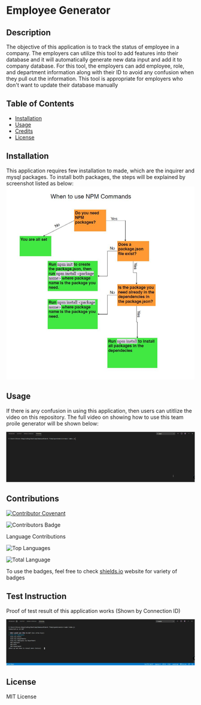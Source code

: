 # Employee Generator

## Description 
The objective of this application is to track the status of employee in a company. The employers can utilize this tool to add features into their database and it will automatically generate new data input and add it to company database. For this tool, the employers can add employee, role, and department information along with their ID to avoid any confusion when they pull out the information. This tool is appropriate for employers who don't want to update their database manually
    
## Table of Contents
* [Installation](#installation)
* [Usage](#usage)
* [Credits](#credits)
* [License](#license)

## Installation 
This application requires few installation to made, which are the inquirer and mysql packages. To install both packages, the steps will be explained by screenshot listed as below:
![Steps Installation](./Images/steps.JPG) 
  
## Usage 
If there is any confusion in using this application, then users can utitlize the video on this repository. The full video on showing how to use this team proile generator will be shown below:
  
![Example Instructions](./Images/demo.gif)
  
## Contributions
[![Contributor Covenant](https://img.shields.io/badge/Contributor%20Covenant-v2.0%20adopted-ff69b4.svg)](code_of_conduct.md) 

![Contributors Badge](https://img.shields.io/github/contributors/stevenbong96/EmployeeGenerator?label=Total%20Contributors)

Language Contributions

![Top Languages](https://img.shields.io/github/languages/top/stevenbong96/EmployeeGenerator)

![Total Language](https://img.shields.io/github/languages/count/stevenbong96/EmployeeGenerator)

To use the badges, feel free to check [shields.io](https://shields.io/) website for variety of badges

## Test Instruction 
Proof of test result of this application works (Shown by Connection ID)

![Test Results](./Images/TestResult.JPG)

## License 
  
MIT License
